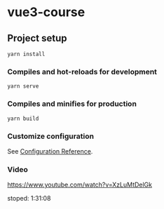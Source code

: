 # vue3-course

## Project setup
```
yarn install
```

### Compiles and hot-reloads for development
```
yarn serve
```

### Compiles and minifies for production
```
yarn build
```

### Customize configuration
See [Configuration Reference](https://cli.vuejs.org/config/).


### Video
https://www.youtube.com/watch?v=XzLuMtDelGk

stoped: 1:31:08
